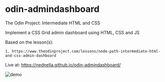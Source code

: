 # odin-admindashboard

The Odin Project: Intermediate HTML and CSS

Implement a CSS Grid admin dashboard using HTML, CSS and JS

Based on the lesson(s):

    1. https://www.theodinproject.com/lessons/node-path-intermediate-html-and-css-admin-dashboard

Live at: https://nednella.github.io/odin-admindashboard/

![demo](https://github.com/nednella/odin-admindashboard/assets/119449811/28ef0592-c250-4636-be59-14279e472b59)
